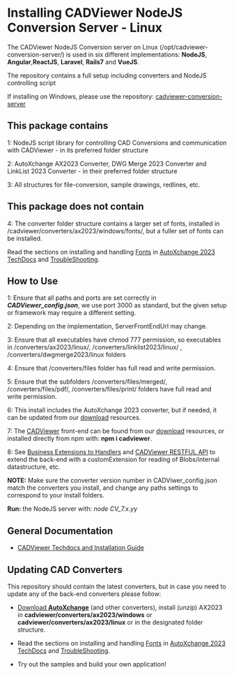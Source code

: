 # Installing CADViewer NodeJS Conversion Server - Linux

The CADViewer NodeJS Conversion server on Linux (/opt/cadviewer-conversion-server/) is used in six different implementations: **NodeJS**, **Angular**,**ReactJS**, **Laravel**, **Rails7** and **VueJS**. 

The repository contains a full setup including converters and NodeJS controlling script

If installing on Windows, please use the repository: [cadviewer-conversion-server](https://github.com/CADViewer/cadviewer-conversion-server)





## This package contains

1: NodeJS script library for controlling CAD Conversions and communication with CADViewer  - in its preferred folder structure

2: AutoXchange AX2023 Converter, DWG Merge 2023 Converter and LinkList 2023 Converter - in their preferred folder structure

3: All structures for file-conversion, sample drawings, redlines, etc. 


## This package does not contain

4: The converter folder structure contains a larger set of fonts, installed in /cadviewer/converters/ax2023/windows/fonts/, but a fuller set of fonts can be installed. 

Read the sections on installing and handling [Fonts](https://tailormade.com/ax2020techdocs/installation/fonts/) in [AutoXchange 2023 TechDocs](https://tailormade.com/ax2020techdocs/) and [TroubleShooting](https://tailormade.com/ax2020techdocs/troubleshooting/).



## How to Use


1: Ensure that all paths and ports are set correctly in ***CADViewer_config.json***, we use port 3000 as standard, but the given setup or framework may require a different setting. 

2: Depending on the implementation, ServerFrontEndUrl may change. 


3: Ensure that all executables have chmod 777 permission, so executables in /converters/ax2023/linux/, /converters/linklist2023/linux/ , /converters/dwgmerge2023/linux folders 

4: Ensure that /converters/files folder has full read and write permission. 

5: Ensure that the subfolders /converters/files/merged/, /converters/files/pdf/, /converters/files/print/ folders have full read and write permission. 

6: This install includes the AutoXchange 2023 converter, but if needed, it can be updated from our [download](https://cadviewer.com/download) resources.

7: The [CADViewer](https://cadviewer.com/cadviewertechdocs) front-end can be found from our [download](https://cadviewer.com/download) resources, or installed directly from npm with: **npm i cadviewer**.

8: See [Business Extensions to Handlers](https://cadviewer.com/cadviewertechdocs/handlers_business/) and [CADViewer RESTFUL API](https://cadviewer.com/cadviewertechdocs/rest_api/) to extend the back-end with a customExtension for reading of Blobs/internal datastructure, etc. 



**NOTE:** Make sure the converter version number in CADViwer_config.json match the converters you install, and change any paths settings to correspond to your install folders.  

**Run:** the NodeJS server with:  *node CV_7.x.yy*



## General Documentation 

-   [CADViewer Techdocs and Installation Guide](https://cadviewer.com/cadviewertechdocs)



## Updating CAD Converters

This repository should contain the latest converters, but in case you need to update any of the back-end converters please follow: 

* [Download **AutoXchange**](/download/) (and other converters), install (unzip) AX2023 in **cadviewer/converters/ax2023/windows** or **cadviewer/converters/ax2023/linux** or in the designated folder structure.

* Read the sections on installing and handling [Fonts](https://tailormade.com/ax2020techdocs/installation/fonts/) in [AutoXchange 2023 TechDocs](https://tailormade.com/ax2020techdocs/) and [TroubleShooting](https://tailormade.com/ax2020techdocs/troubleshooting/).

* Try out the samples and build your own application!
 
 

